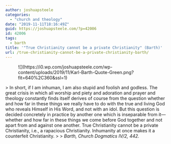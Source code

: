 ```yaml
---
author: joshuapsteele
categories:
  - "church and theology"
date: "2019-11-11T18:16:49Z"
guid: https://joshuapsteele.com/?p=42006
id: 42006
tags:
  - barth
title: '"True Christianity cannot be a private Christianity" (Barth)'
url: /true-christianity-cannot-be-a-private-christianity-barth/
---
```


<figure class="wp-block-image">![](https://i0.wp.com/joshuapsteele.com/wp-content/uploads/2019/11/Karl-Barth-Quote-Green.png?fit=640%2C360&ssl=1)</figure>> In short, if I am inhuman, I am also stupid and foolish and godless. The great crisis in which all worship and piety and adoration and prayer and theology constantly finds itself derives of course from the question whether and how far in these things we really have to do with the true and living God who reveals Himself in His Word, and not with an idol. But this question is decided concretely in practice by another one which is inseparable from it—whether and how far in these things we come before God together and not apart from and against one another. True Christianity cannot be a private Christianity, i.e., a rapacious Christianity. Inhumanity at once makes it a counterfeit Christianity.
> 
> <cite>Barth, Church Dogmatics IV/2, 442.</cite>